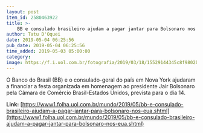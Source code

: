 ```yaml
---
layout: post
item_id: 2580463922
title: >-
    BB e consulado brasileiro ajudam a pagar jantar para Bolsonaro nos EUA
author: Tatu D'Oquei
date: 2019-05-04 06:25:56
pub_date: 2019-05-04 06:25:56
time_added: 2019-05-03 05:00:00
category: 
image: https://f.i.uol.com.br/fotografia/2019/03/18/15529144345c8f9802b23ca_1552914434_3x2_rt.jpg
---
```


O Banco do Brasil (BB) e o consulado-geral do país em Nova York ajudaram a financiar a festa organizada em homenagem ao presidente Jair Bolsonaro pela Câmara de Comércio Brasil-Estados Unidos, prevista para o dia 14.

**Link:** [https://www1.folha.uol.com.br/mundo/2019/05/bb-e-consulado-brasileiro-ajudam-a-pagar-jantar-para-bolsonaro-nos-eua.shtml](https://www1.folha.uol.com.br/mundo/2019/05/bb-e-consulado-brasileiro-ajudam-a-pagar-jantar-para-bolsonaro-nos-eua.shtml)

